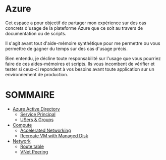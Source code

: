 # Azure

Cet espace a pour objectif de partager mon expérience sur des cas concrets d'usage de la plateforme Azure que ce soit au travers de documentation ou de scripts.

Il s'agit avant tout d'aide-mémoire synthétique pour me permettre ou vous permettre de gagner du temps sur des cas d'usage précis.

Bien entendu, je décline toute responsabilité sur l'usage que vous pourriez faire de ces aides-mémoires et scripts. Ils vous incombent de vérifier et tester si ceux-ci repondent à vos besoins avant toute application sur un environnement de production.


# SOMMAIRE

- [Azure Active Directory](Active%20Directory)
  - [Service Principal](Active%20Directory/Service%20Principal.md)
  - [USers & Groups](Active%20Directory/Users%20&%20Groups.md)
- [Compute](Compute)
  - [Accelerated Networking](Compute/accelerated-networking.md)
  - [Recreate VM with Managed Disk](Compute/Recreate_VM_With%20Managed_Disk.ps1)
- [Network](Network)
  - [Route table](Network/RouteTable/RouteTable.md)
  - [VNet Peering](Network/VNet-Peering/VNet-Peering.md)